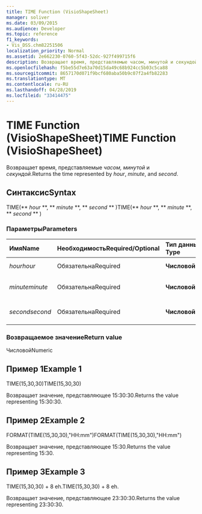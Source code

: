 ```yaml
---
title: TIME Function (VisioShapeSheet)
manager: soliver
ms.date: 03/09/2015
ms.audience: Developer
ms.topic: reference
f1_keywords:
- Vis_DSS.chm82251506
localization_priority: Normal
ms.assetid: 2e662230-0760-5f43-52dc-927f499715f6
description: Возвращает время, представляемые часом, минутой и секундой.
ms.openlocfilehash: f5be55d7e63a70d15da49c68b924cc5b03c5ca88
ms.sourcegitcommit: 8657170d071f9bcf680aba50b9c07f2a4fb82283
ms.translationtype: MT
ms.contentlocale: ru-RU
ms.lasthandoff: 04/28/2019
ms.locfileid: "33414475"
---
```

# <a name="time-function-visioshapesheet"></a><span data-ttu-id="aff2d-103">TIME Function (VisioShapeSheet)</span><span class="sxs-lookup"><span data-stu-id="aff2d-103">TIME Function (VisioShapeSheet)</span></span>

<span data-ttu-id="aff2d-104">Возвращает время, представляемые _часом,_ _минутой_ и _секундой._</span><span class="sxs-lookup"><span data-stu-id="aff2d-104">Returns the time represented by  _hour_,  _minute_, and  _second_.</span></span>
  
## <a name="syntax"></a><span data-ttu-id="aff2d-105">Синтаксис</span><span class="sxs-lookup"><span data-stu-id="aff2d-105">Syntax</span></span>

<span data-ttu-id="aff2d-106">TIME(\*\* *hour* \*\*, \*\* *minute* \*\*, \*\* *second* \*\* )</span><span class="sxs-lookup"><span data-stu-id="aff2d-106">TIME(\*\* *hour* \*\*, \*\* *minute* \*\*, \*\* *second* \*\* )</span></span> 
  
### <a name="parameters"></a><span data-ttu-id="aff2d-107">Параметры</span><span class="sxs-lookup"><span data-stu-id="aff2d-107">Parameters</span></span>

|<span data-ttu-id="aff2d-108">**Имя**</span><span class="sxs-lookup"><span data-stu-id="aff2d-108">**Name**</span></span>|<span data-ttu-id="aff2d-109">**Необходимость**</span><span class="sxs-lookup"><span data-stu-id="aff2d-109">**Required/Optional**</span></span>|<span data-ttu-id="aff2d-110">**Тип данных**</span><span class="sxs-lookup"><span data-stu-id="aff2d-110">**Data Type**</span></span>|<span data-ttu-id="aff2d-111">**Описание**</span><span class="sxs-lookup"><span data-stu-id="aff2d-111">**Description**</span></span>|
|:-----|:-----|:-----|:-----|
| <span data-ttu-id="aff2d-112">_hour_</span><span class="sxs-lookup"><span data-stu-id="aff2d-112">_hour_</span></span> <br/> |<span data-ttu-id="aff2d-113">Обязательна</span><span class="sxs-lookup"><span data-stu-id="aff2d-113">Required</span></span>  <br/> |<span data-ttu-id="aff2d-114">**Числовой**</span><span class="sxs-lookup"><span data-stu-id="aff2d-114">**Numeric**</span></span> <br/> |<span data-ttu-id="aff2d-115">Компонент "час".</span><span class="sxs-lookup"><span data-stu-id="aff2d-115">The hour component.</span></span>  <br/> |
| <span data-ttu-id="aff2d-116">_minute_</span><span class="sxs-lookup"><span data-stu-id="aff2d-116">_minute_</span></span> <br/> |<span data-ttu-id="aff2d-117">Обязательна</span><span class="sxs-lookup"><span data-stu-id="aff2d-117">Required</span></span>  <br/> |<span data-ttu-id="aff2d-118">**Числовой**</span><span class="sxs-lookup"><span data-stu-id="aff2d-118">**Numeric**</span></span> <br/> |<span data-ttu-id="aff2d-119">Минутный comonent.</span><span class="sxs-lookup"><span data-stu-id="aff2d-119">The minute comonent.</span></span>  <br/> |
| <span data-ttu-id="aff2d-120">_second_</span><span class="sxs-lookup"><span data-stu-id="aff2d-120">_second_</span></span> <br/> |<span data-ttu-id="aff2d-121">Обязательна</span><span class="sxs-lookup"><span data-stu-id="aff2d-121">Required</span></span>  <br/> |<span data-ttu-id="aff2d-122">**Числовой**</span><span class="sxs-lookup"><span data-stu-id="aff2d-122">**Numeric**</span></span> <br/> |<span data-ttu-id="aff2d-123">Второй компонент.</span><span class="sxs-lookup"><span data-stu-id="aff2d-123">The second component.</span></span>  <br/> |
   
### <a name="return-value"></a><span data-ttu-id="aff2d-124">Возвращаемое значение</span><span class="sxs-lookup"><span data-stu-id="aff2d-124">Return value</span></span>

<span data-ttu-id="aff2d-125">Числовой</span><span class="sxs-lookup"><span data-stu-id="aff2d-125">Numeric</span></span>
  
## <a name="example-1"></a><span data-ttu-id="aff2d-126">Пример 1</span><span class="sxs-lookup"><span data-stu-id="aff2d-126">Example 1</span></span>

<span data-ttu-id="aff2d-127">TIME(15,30,30)</span><span class="sxs-lookup"><span data-stu-id="aff2d-127">TIME(15,30,30)</span></span>
  
<span data-ttu-id="aff2d-128">Возвращает значение, представляющее 15:30:30.</span><span class="sxs-lookup"><span data-stu-id="aff2d-128">Returns the value representing 15:30:30.</span></span>
  
## <a name="example-2"></a><span data-ttu-id="aff2d-129">Пример 2</span><span class="sxs-lookup"><span data-stu-id="aff2d-129">Example 2</span></span>

<span data-ttu-id="aff2d-130">FORMAT(TIME(15,30,30),"HH:mm")</span><span class="sxs-lookup"><span data-stu-id="aff2d-130">FORMAT(TIME(15,30,30),"HH:mm")</span></span>
  
<span data-ttu-id="aff2d-131">Возвращает значение, представляющее 15:30.</span><span class="sxs-lookup"><span data-stu-id="aff2d-131">Returns the value representing 15:30.</span></span>
  
## <a name="example-3"></a><span data-ttu-id="aff2d-132">Пример 3</span><span class="sxs-lookup"><span data-stu-id="aff2d-132">Example 3</span></span>

<span data-ttu-id="aff2d-133">TIME(15,30,30) + 8 eh.</span><span class="sxs-lookup"><span data-stu-id="aff2d-133">TIME(15,30,30) + 8 eh.</span></span>
  
<span data-ttu-id="aff2d-134">Возвращает значение, представляющее 23:30:30.</span><span class="sxs-lookup"><span data-stu-id="aff2d-134">Returns the value representing 23:30:30.</span></span>
  

